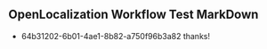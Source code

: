 ## OpenLocalization Workflow Test MarkDown
* 64b31202-6b01-4ae1-8b82-a750f96b3a82 thanks!

<!--HONumber=Jul16_HO3-->


